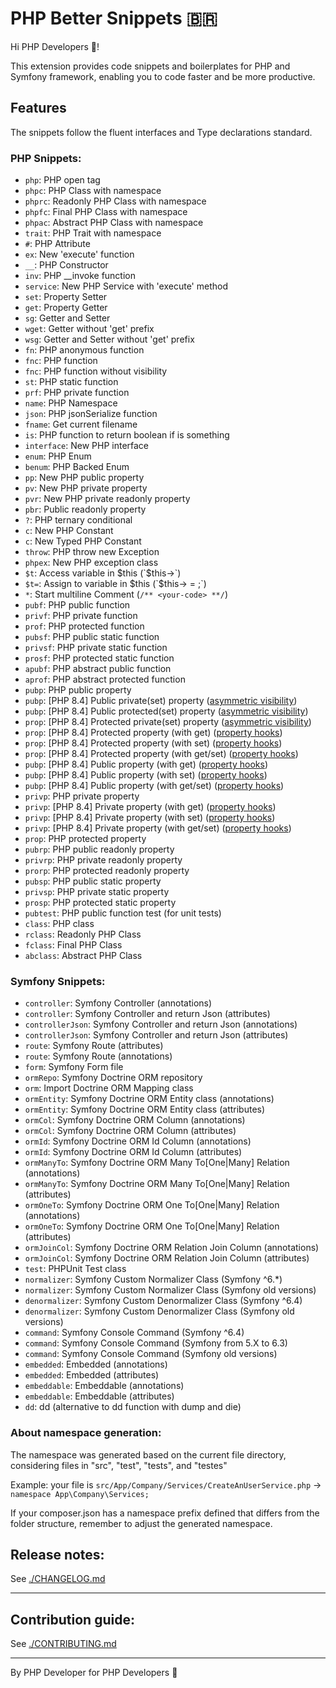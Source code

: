 # PHP Better Snippets 🇧🇷

Hi PHP Developers 👋!

This extension provides code snippets and boilerplates for PHP and Symfony framework, enabling you to code faster and be more productive.

## Features

The snippets follow the fluent interfaces and Type declarations standard.

### PHP Snippets:

 - `php`: PHP open tag
 - `phpc`: PHP Class with namespace
 - `phprc`: Readonly PHP Class with namespace
 - `phpfc`: Final PHP Class with namespace
 - `phpac`: Abstract PHP Class with namespace
 - `trait`: PHP Trait with namespace
 - `#`: PHP Attribute
 - `ex`: New 'execute' function
 - `__`: PHP Constructor
 - `inv`: PHP __invoke function
 - `service`: New PHP Service with 'execute' method
 - `set`: Property Setter
 - `get`: Property Getter
 - `sg`: Getter and Setter
 - `wget`: Getter without 'get' prefix
 - `wsg`: Getter and Setter without 'get' prefix
 - `fn`: PHP anonymous function
 - `fnc`: PHP function
 - `fnc`: PHP function without visibility
 - `st`: PHP static function
 - `prf`: PHP private function
 - `name`: PHP Namespace
 - `json`: PHP jsonSerialize function
 - `fname`: Get current filename
 - `is`: PHP function to return boolean if is something
 - `interface`: New PHP interface
 - `enum`: PHP Enum
 - `benum`: PHP Backed Enum
 - `pp`: New PHP public property
 - `pv`: New PHP private property
 - `pvr`: New PHP private readonly property
 - `pbr`: Public readonly property
 - `?`: PHP ternary conditional
 - `c`: New PHP Constant
 - `c`: New Typed PHP Constant
 - `throw`: PHP throw new Exception
 - `phpex`: New PHP exception class
 - `$t`: Access variable in $this (`$this-><name>`)
 - `$t=`: Assign to variable in $this (`$this-><name> = </name>;`)
 - `*`: Start multiline Comment (`/** <your-code> **/`)
 - `pubf`: PHP public function
 - `privf`: PHP private function
 - `prof`: PHP protected function
 - `pubsf`: PHP public static function
 - `privsf`: PHP private static function
 - `prosf`: PHP protected static function
 - `apubf`: PHP abstract public function
 - `aprof`: PHP abstract protected function
 - `pubp`: PHP public property
 - `pubp`: [PHP 8.4] Public private(set) property ([asymmetric visibility](https://www.php.net/manual/en/language.oop5.visibility.php#language.oop5.visibility-members-aviz))
 - `pubp`: [PHP 8.4] Public protected(set) property ([asymmetric visibility](https://www.php.net/manual/en/language.oop5.visibility.php#language.oop5.visibility-members-aviz))
 - `prop`: [PHP 8.4] Protected private(set) property ([asymmetric visibility](https://www.php.net/manual/en/language.oop5.visibility.php#language.oop5.visibility-members-aviz))
 - `prop`: [PHP 8.4] Protected property (with get) ([property hooks](https://www.php.net/manual/en/language.oop5.property-hooks.php))
 - `prop`: [PHP 8.4] Protected property (with set) ([property hooks](https://www.php.net/manual/en/language.oop5.property-hooks.php))
 - `prop`: [PHP 8.4] Protected property (with get/set) ([property hooks](https://www.php.net/manual/en/language.oop5.property-hooks.php))
 - `pubp`: [PHP 8.4] Public property (with get) ([property hooks](https://www.php.net/manual/en/language.oop5.property-hooks.php))
 - `pubp`: [PHP 8.4] Public property (with set) ([property hooks](https://www.php.net/manual/en/language.oop5.property-hooks.php))
 - `pubp`: [PHP 8.4] Public property (with get/set) ([property hooks](https://www.php.net/manual/en/language.oop5.property-hooks.php))
 - `privp`: PHP private property
 - `privp`: [PHP 8.4] Private property (with get) ([property hooks](https://www.php.net/manual/en/language.oop5.property-hooks.php))
 - `privp`: [PHP 8.4] Private property (with set) ([property hooks](https://www.php.net/manual/en/language.oop5.property-hooks.php))
 - `privp`: [PHP 8.4] Private property (with get/set) ([property hooks](https://www.php.net/manual/en/language.oop5.property-hooks.php))
 - `prop`: PHP protected property
 - `pubrp`: PHP public readonly property
 - `privrp`: PHP private readonly property
 - `prorp`: PHP protected readonly property
 - `pubsp`: PHP public static property
 - `privsp`: PHP private static property
 - `prosp`: PHP protected static property
 - `pubtest`: PHP public function test (for unit tests)
 - `class`: PHP class
 - `rclass`: Readonly PHP Class
 - `fclass`: Final PHP Class
 - `abclass`: Abstract PHP Class

### Symfony Snippets:

 - `controller`: Symfony Controller (annotations)
 - `controller`: Symfony Controller and return Json (attributes)
 - `controllerJson`: Symfony Controller and return Json (annotations)
 - `controllerJson`: Symfony Controller and return Json (attributes)
 - `route`: Symfony Route (attributes)
 - `route`: Symfony Route (annotations)
 - `form`: Symfony Form file
 - `ormRepo`: Symfony Doctrine ORM repository
 - `orm`: Import Doctrine ORM Mapping class
 - `ormEntity`: Symfony Doctrine ORM Entity class (annotations)
 - `ormEntity`: Symfony Doctrine ORM Entity class (attributes)
 - `ormCol`: Symfony Doctrine ORM Column (annotations)
 - `ormCol`: Symfony Doctrine ORM Column (attributes)
 - `ormId`: Symfony Doctrine ORM Id Column (annotations)
 - `ormId`: Symfony Doctrine ORM Id Column (attributes)
 - `ormManyTo`: Symfony Doctrine ORM Many To[One|Many] Relation (annotations)
 - `ormManyTo`: Symfony Doctrine ORM Many To[One|Many] Relation (attributes)
 - `ormOneTo`: Symfony Doctrine ORM One To[One|Many] Relation (annotations)
 - `ormOneTo`: Symfony Doctrine ORM One To[One|Many] Relation (attributes)
 - `ormJoinCol`: Symfony Doctrine ORM Relation Join Column (annotations)
 - `ormJoinCol`: Symfony Doctrine ORM Relation Join Column (attributes)
 - `test`: PHPUnit Test class
 - `normalizer`: Symfony Custom Normalizer Class (Symfony ^6.*)
 - `normalizer`: Symfony Custom Normalizer Class (Symfony old versions)
 - `denormalizer`: Symfony Custom Denormalizer Class (Symfony ^6.4)
 - `denormalizer`: Symfony Custom Denormalizer Class (Symfony old versions)
 - `command`: Symfony Console Command (Symfony ^6.4)
 - `command`: Symfony Console Command (Symfony from 5.X to 6.3)
 - `command`: Symfony Console Command (Symfony old versions)
 - `embedded`: Embedded (annotations)
 - `embedded`: Embedded (attributes)
 - `embeddable`: Embeddable (annotations)
 - `embeddable`: Embeddable (attributes)
 - `dd`: dd (alternative to dd function with dump and die)

### About namespace generation:

The namespace was generated based on the current file directory, considering files in "src", "test", "tests", and "testes"

Example:
  your file is `src/App/Company/Services/CreateAnUserService.php` -> `namespace App\Company\Services;`
  
If your composer.json has a namespace prefix defined that differs from the folder structure, remember to adjust the generated namespace.

## Release notes:
See [./CHANGELOG.md](./CHANGELOG.md)

---

## Contribution guide:
See [./CONTRIBUTING.md](./CONTRIBUTING.md)

---

By PHP Developer for PHP Developers 🐘
